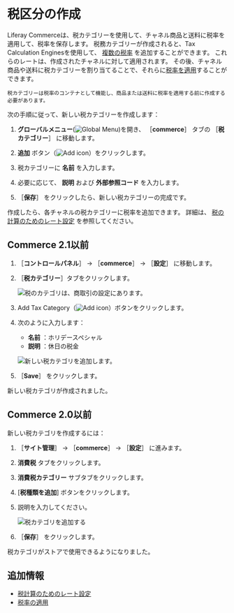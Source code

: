 # 税区分の作成

Liferay Commerceは、税カテゴリーを使用して、チャネル商品と送料に税率を適用して、税率を保存します。 税務カテゴリーが作成されると、Tax Calculation Enginesを使用して、 [複数の税率](./setting-rates-for-tax-calculations.md) を追加することができます。 これらのレートは、作成されたチャネルに対して適用されます。 その後、チャネル商品や送料に税カテゴリーを割り当てることで、それらに[税率を適用](applying-tax-rates.md)することができます。

```{note}
税カテゴリーは税率のコンテナとして機能し、商品または送料に税率を適用する前に作成する必要があります。
```

次の手順に従って、新しい税カテゴリーを作成します：

1. **グローバルメニュー**(![Global Menu](../../images/icon-applications-menu.png))を開き、 ［**commerce**］ タブの ［**税カテゴリー**］ に移動します。

1. **追加** ボタン（![Add icon](../../images/icon-add.png)）をクリックします。

1. 税カテゴリーに **名前** を入力します。

1. 必要に応じて、 **説明** および **外部参照コード** を入力します。

1. ［**保存**］ をクリックしたら、新しい税カテゴリーの完成です。

作成したら、各チャネルの税カテゴリーに税率を追加できます。 詳細は、 [税の計算のためのレート設定](./setting-rates-for-tax-calculations.md) を参照してください。

## Commerce 2.1以前

1. ［**コントロールパネル**］ → ［**commerce**］ → ［**設定**］ に移動します。
1. ［**税カテゴリー**］タブをクリックします。

    ![税のカテゴリは、商取引の設定にあります。](./creating-tax-categories/images/03.png)

1. Add Tax Category（![Add icon](../../images/icon-add.png)）ボタンをクリックします。
1. 次のように入力します：

    * **名前** ：ホリデースペシャル
    * **説明** ：休日の税金

    ![新しい税カテゴリを追加します。](./creating-tax-categories/images/04.png)

1. ［**Save**］ をクリックします。

新しい税カテゴリが作成されました。

## Commerce 2.0以前

新しい税カテゴリを作成するには：

1. ［**サイト管理**］ → ［**commerce**］ → ［**設定**］ に進みます。
1. **消費税** タブをクリックします。
1. **消費税カテゴリー** サブタブをクリックします。
1. [**税種類を追加**] ボタンをクリックします。
1. 説明を入力してください。

    ![税カテゴリを追加する](./creating-tax-categories/images/01.png)

1. ［**保存**］ をクリックします。

税カテゴリがストアで使用できるようになりました。

## 追加情報

* [税計算のためのレート設定](./setting-rates-for-tax-calculations.md)
* [税率の適用](./applying-tax-rates.md)
